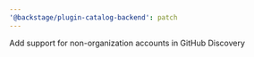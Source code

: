 ```yaml
---
'@backstage/plugin-catalog-backend': patch
---
```


Add support for non-organization accounts in GitHub Discovery
